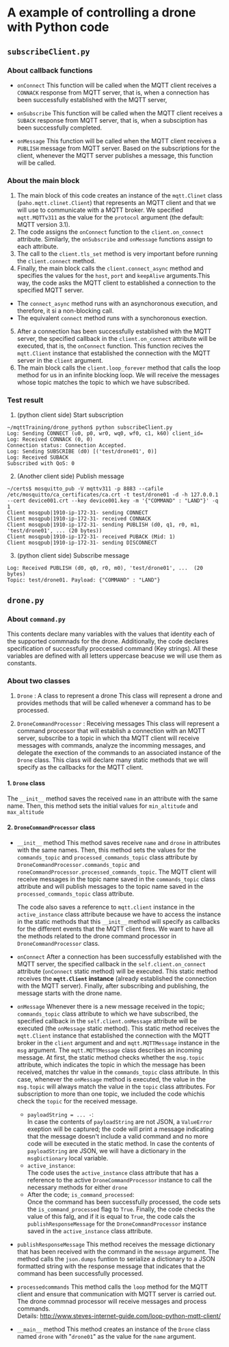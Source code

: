 # A example of controlling a drone with Python code
## `subscribeClient.py`
### About callback functions
* `onConnect`
This function will be called when the MQTT client receives a `CONNACK` response from MQTT server, that is, when a connection has been successfully established with the MQTT server,

* `onSubscribe`
This function will be called when the MQTT client receives a `SUBACK` response from MQTT server, that is, when a subsciption has been successfully completed.

* `onMessage`
This function will be called when the MQTT client receives a `PUBLISH` message from MQTT server. Based on the subscriptions for the client, whenever the MQTT server publishes a message, this function will be called.

### About the main block
1. The main block of this code creates an instance of the `mqtt.Clinet` class (`paho.mqtt.clinet.Client`) that represents an MQTT client and that we will use to communicate with a MQTT broker. We specified `mqtt.MQTTv311` as the value for the `protocol` argument (the default: MQTT version 3.1).
2. The code assigns the `onConnect` function to the `client.on_connect` attribute. Similarly, the `onSubscribe` and `onMessage` functions assign to each attribute.
3. The call to the `client.tls_set` method is very important before running the `client.connect` method.
4. Finally, the main block calls the `client.connect_async` method and specifies the values for the `host`, `port` and `keepAlive` arguments.This way, the code
asks the MQTT client to established a connection to the specified MQTT server.
* The `connect_async` method runs with an asynchoronous execution, and therefore, it si a non-blocking call.
* The equivalent `connect` method runs with a synchoronous exection.

5. After a connection has been successfully established with the MQTT server, the specified callback in the `client.on_connect` attribute will be executed, that is, the `onConnect` function. This function recives the `mqtt.Client` instance that established the connection with the MQTT server in the `client` argument.
6. The main block calls the `client.loop_forever` method that calls the loop method for us in an infinite blocking loop. We will receive the messages whose topic matches the topic to which we have subscribed.

### Test result
1. (python client side) Start subscription
```
~/mqttTraining/drone_python$ python subscribeClient.py
Log: Sending CONNECT (u0, p0, wr0, wq0, wf0, c1, k60) client_id=
Log: Received CONNACK (0, 0)
Connection status: Connection Accepted.
Log: Sending SUBSCRIBE (d0) [('test/drone01', 0)]
Log: Received SUBACK
Subscribed with QoS: 0
```

2. (Another client side) Publish message
```
~/certs$ mosquitto_pub -V mqttv311 -p 8883 --cafile /etc/mosquitto/ca_certificates/ca.crt -t test/drone01 -d -h 127.0.0.1 --cert device001.crt --key device001.key -m '{"COMMAND" : "LAND"}' -q 1
Client mosqpub|1910-ip-172-31- sending CONNECT
Client mosqpub|1910-ip-172-31- received CONNACK
Client mosqpub|1910-ip-172-31- sending PUBLISH (d0, q1, r0, m1, 'test/drone01', ... (20 bytes))
Client mosqpub|1910-ip-172-31- received PUBACK (Mid: 1)
Client mosqpub|1910-ip-172-31- sending DISCONNECT
```

3. (python client side) Subscribe message
```
Log: Received PUBLISH (d0, q0, r0, m0), 'test/drone01', ...  (20 bytes)
Topic: test/drone01. Payload: {"COMMAND" : "LAND"}
```

## `drone.py`
### About `command.py`
This contents declare many variables with the values that identity each of the supported commnads for the drone. Additionally, the code declares specification of successfully proccessed command (Key strings). All these variables are defined with all letters uppercase beacuse we will use them as constants.

### About two classes
1. `Drone` : A class to represent a drone
This class will represent a drone and provides methods that will be called whenever a command has to be processed.

2. `DroneCommandProcessor` : Receiving messages
This class will represent a command processor that will establish a connection with an MQTT server, subscribe to a topic in which tha MQTT client will receive messages with commands, analyze the incomming messages, and delegate the exection of the commands to an associated instance of the `Drone` class. This class will declare many static methods that we will specify as the callbacks for the MQTT client.

#### 1. `Drone` class
The `__init__` method saves the received `name` in an attribute with the same name. Then, this method sets the initial values for `min_altitude` and `max_altitude`

#### 2. `DroneCommandProcessor` class
* `__init__` method
This method saves receive `name` and `drone` in attributes with the same names. Then, this method sets the values for the `commands_topic` and `processed_commands_topic` class attribute by `DroneCommandProcessor.commands_topic` and `roneCommandProcessor.processed_commands_topic`. The MQTT client will receive messages in the topic name saved in the `commands_topic` class attribute and will publish messages to the topic name saved in the `processed_commands_topic` class attribute.

  The code also saves a reference to `mqtt.client` instance in the `active_instance` class attribute because we have to access the instance in the static methods that this `__init__` method will specify as callbacks for the different events that the MQTT client fires. We want to have all the methods related to the drone command processor in `DroneCommandProcessor` class.

* `onConnect`
After a connection has been successfully established with the MQTT server, the specified callback in the `self.client.on_connect` attribute (`onConnect` static method) will be executed. This static method receives the **`mqtt.Client` instance** (already established the connection with the MQTT server). Finally, after subscribing and publishing, the message starts with the drone name.

* `onMessage`
Whenever there is a new message received in the topic; `commands_topic` class attribute to which we have subscribed, the specified callback in the `self.client.onMessage` attribute will be executed (the `onMessage` static method).
This static method receives the `mqtt.Client` instance that established the connection with the MQTT broker in the `client` argument and and `mqtt.MQTTMessage` instance in the `msg` argument. The `mqtt.MQTTMessage` class describes an incoming message. At first, the static method checks whether the `msg.topic` attribute, which indicates the topic in which the message has been received, matches thr value in the `commands_topic` class attribute. In this case, whenever the `onMessage` method is executed, the value in the `msg.topic` will always match the value in the `topic` class attributes. For subscription to more than one topic, we included the code whichis check the `topic` for the received message.

  - `payloadString = ... -`:  
  In case the contents of `payloadString` are not JSON, a `ValueError` exeption will be captured; the code will print a message indicating that the message doesn't include a valid command and no more code will be executed in the static method. In case the contents of `payloadString` are JSON, we will have a dictionary in the `msgDictionary` local variable.
  - `active_instance`:  
  The code uses the `active_instance` class attribute that has a reference to the active `DroneCommandProcessor` instance to call the necessary methods for either `drone`
  - After the code; `is_command_processed`:  
  Once the command has been successfully processed, the code sets the `is_command_processed` flag to `True`. Finally, the code checks the value of this falg, and if it is equal to `True`, the code cals the `publishResponseMessage` for the `DroneCommandProcessor` instance saved in the `active_instance` class attribute.

* `publishResponseMessage`
This method receives the message dictionary that has been received with the command in the `message` argument. The method calls the `json.dumps` funtion to serialize a dictionary to a JSON formatted string with the response message that indicates that the command has been successfully processed.

* `processedcommands`
This method calls the `loop` method for the MQTT client and ensure that communication with MQTT server is carried out. The drone commnad processor will receive messages and process commands.  
Details: http://www.steves-internet-guide.com/loop-python-mqtt-client/

* `__main__` method
This method creates an instance of the `Drone` class named `drone` with "`drone01`" as the value for the `name` argument.
